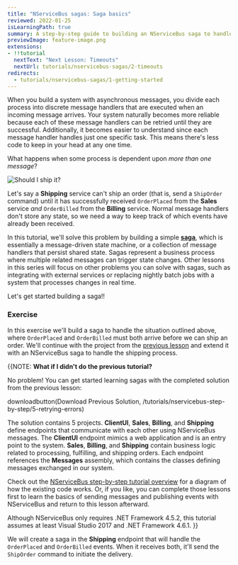 ```yaml
---
title: "NServiceBus sagas: Saga basics"
reviewed: 2022-01-25
isLearningPath: true
summary: A step-by-step guide to building an NServiceBus saga to handle a common business case of taking action once multiple messages have been successfully received.
previewImage: feature-image.png
extensions:
- !!tutorial
  nextText: "Next Lesson: Timeouts"
  nextUrl: tutorials/nservicebus-sagas/2-timeouts
redirects:
  - tutorials/nservicebus-sagas/1-getting-started
---
```


When you build a system with asynchronous messages, you divide each process into discrete message handlers that are executed when an incoming message arrives. Your system naturally becomes more reliable because each of these message handlers can be retried until they are successful. Additionally, it becomes easier to understand since each message handler handles just one specific task. This means  there's less code to keep in your head at any one time.

What happens when some process is dependent upon *more than one message*?

![Should I ship it?](feature-image.png)

Let's say a **Shipping** service can't ship an order (that is, send a `ShipOrder` command) until it has successfully received `OrderPlaced` from the **Sales** service *and* `OrderBilled` from the **Billing** service. Normal message handlers don't store any state, so we need a way to keep track of which events have already been received.

In this tutorial, we'll solve this problem by building a simple [**saga**](/nservicebus/sagas/), which is essentially a message-driven state machine, or a collection of message handlers that persist shared state. Sagas represent a business process where multiple related messages can trigger state changes. Other lessons in this series will focus on other problems you can solve with sagas, such as integrating with external services or replacing nightly batch jobs with a system that processes changes in real time.

Let's get started building a saga!!


### Exercise

In this exercise we'll build a saga to handle the situation outlined above, where `OrderPlaced` and `OrderBilled` must both arrive before we can ship an order. We'll continue with the project from the [previous lesson](/tutorials/nservicebus-step-by-step/5-retrying-errors/) and extend it with an NServiceBus saga to handle the shipping process.

{{NOTE:
**What if I didn't do the previous tutorial?**

No problem! You can get started learning sagas with the completed solution from the previous lesson:

downloadbutton(Download Previous Solution, /tutorials/nservicebus-step-by-step/5-retrying-errors)

The solution contains 5 projects. **ClientUI**, **Sales**, **Billing**, and **Shipping** define endpoints that communicate with each other using NServiceBus messages. The **ClientUI** endpoint mimics a web application and is an entry point to the system. **Sales**, **Billing**, and **Shipping** contain business logic related to processing, fulfilling, and shipping orders. Each endpoint references the **Messages** assembly, which contains the classes defining messages exchanged in our system.

Check out the [NServiceBus step-by-step tutorial overview](/tutorials/nservicebus-step-by-step/) for a diagram of how the existing code works. Or,  if you like, you can complete those lessons first to learn the basics of sending messages and publishing events with NServiceBus and return to this lesson afterward.

Although NServiceBus only requires .NET Framework 4.5.2, this tutorial assumes at least Visual Studio 2017 and .NET Framework 4.6.1.
}}

We will create a saga in the **Shipping** endpoint that will handle the `OrderPlaced` and `OrderBilled` events. When it receives both, it'll send the `ShipOrder` command to initiate the delivery.

<div class="hype-resizer" hype-width="685" hype-height="500" style="margin:40px 0;">
    <div class="hype-inner" style="margin:0 auto;">
        <div id="saga-diagram-animation" style="position:relative;width:100%;height:100%;overflow:hidden;"></div>
    </div>
</div>
<script type="text/javascript" src="saga-diagram-animation/index.js"></script>


#### Sagas as policies

It's useful to think of sagas as **policies**. After all, the main use of a saga is to decide what to do once additional incoming messages arrive. Therefore it's useful to use the word **Policy** in a saga's name.

We're going to call this saga **ShippingPolicy** as it defines the policy around shipping an item, namely, that it requires the order be both *placed* and *billed*.

In our solution, these activities are currently happening in separate handlers. In the **Shipping** endpoint you should be able to find **OrderPlacedHandler** as well as **OrderBilledHandler**, both logging the fact that their respective messages arrived, but unable to decide what to do next without the help of the other.

The first thing we're going to do is reorganize these handlers into one class named **ShippingPolicy**.

1. In the **Shipping** project, delete **OrderPlacedHandler.cs** and **OrderBilledHandler.cs**.
1. Create a new class called `ShippingPolicy` in the Shipping project, containing a logger and implementing both the `IHandleMessages<OrderPlaced>` and `IHandleMessages<OrderBilled>` interfaces, which we'll implement in basically the same way as the classes we deleted:

snippet: EmptyShippingPolicy

We haven't done anything substantial yet, just reorganized two message handlers into one file. But unlike message handlers, sagas require state. Let's build that next.

#### Saga state

Sagas store their state in a class that inherits from `ContainSagaData` which automatically gives it a few properties (including an `Id`) required by NServiceBus. All the saga's data is represented as properties on the saga data class.

NOTE: We could implement `IContainSagaData` instead and create these required properties ourselves, but it's a lot easier to use the `ContainSagaData` convenience class.

We need to track whether or not we've received `OrderPlaced` and `OrderBilled`. The easiest way to do that is with boolean properties.

In the **Shipping** endpoint, let's create a new class called `ShippingPolicyData` that inherits from the `ContainSagaData` class, including properties to store information about events that have been received:

snippet: BasicShippingPolicyData

{{NOTE:
**Where do I put the `ShippingPolicyData` class?**

Saga data is private to the saga, since it stores state for a specific saga and cannot be used by any other component in the system. When designing a system, it is convenient to define saga data as a nested class inside the saga definition. This approach helps in strengthening the close relationship between the two artifacts. However, it is important to verify that your persistence and serialization choices support the use of nested classes.
}}

To tell the saga what class to use for its data, we inherit from `Saga<TData>` where `TData` is the saga data type. So for the `ShippingPolicy`, we'll inherit from `Saga<ShippingPolicyData>` like this:

snippet: ShippingPolicyAugmentedWithData

The `Saga<TData>` base class requires us to implement an abstract method called `ConfigureHowToFindSaga`. We'll get to this in a minute. For now we'll just insert a stub so that we can compile:

snippet: EmptyConfigureHowToFindSaga

With the base class in place, NServiceBus makes the current saga data available inside the saga using `this.Data`. Now that we can access the data, we can change each `Handle` method to update the saga data.

1. In the `Handle` method for `OrderPlaced`, add the statement `Data.IsOrderPlaced = true;`.
1. In the `Handle` method for `OrderBilled`, add the statement `Data.IsOrderBilled = true;`.

These two methods should now look like this:

snippet: HandleBasicImplementation

Notice we didn't have to worry about loading and unloading this data — that's done for us. NServiceBus loads the saga state from storage whenever a message related to the particular saga instance is received by an endpoint and then stores any changes after the message is processed. Later in this lesson, we'll explain how NServiceBus can determine saga state based on incoming messages.

NOTE: NServiceBus sagas are templates representing a process. At runtime, there can be multiple active instances, each representing the shipment process for a specific order. You can think about the distinction between saga and saga instance as similar to a class and object instance in C#. In this scenario there will be as many `ShippingPolicy` saga instances as there are shipments currently in progress.

Now, how do we determine how to start a saga?

#### How sagas start

When NServiceBus receives a message, it first looks for an existing saga that matches the message. If it can't find any related data, it needs to know whether it has permission to create a new instance of the saga. After all, the incoming message may be an out-of-date message for a saga that has already completed its work.

For this reason, we need to tell the saga which message types can start new saga instances. We do that by swapping the `IHandleMessages<T>` interface for `IAmStartedByMessages<T>` instead.

So clearly, because `OrderBilled` is not published until after Billing processes `OrderPlaced`, that means `OrderPlaced` must come first, and therefore, `OrderPlaced` is the only message type that can start our ShippingPolicy, right?

snippet: ShippingPolicyStartedBy1Message

_**Not so fast!**_

In message-driven systems, there's generally no way to guarantee message ordering. This is very different than when using the HTTP-based method invocation. In traditional synchronous systems we'd expect that messages are received in the same order as they are sent, i.e. `OrderPlaced` should be received by Shipping before `OrderBilled`.

What happens if we're processing multiple messages in parallel? By sheer dumb luck, it's possible that `OrderBilled` may arrive first! If it happens that `OrderBilled` arrives first, it would be discarded, assumed to belong to an already-finished saga. Then, `OrderPlaced` would arrive and start a new saga instance, but its partner message would never arrive.

To ensure we are not making assumptions about which message comes first, we need to tell NServiceBus that **both** messages can start a new saga instance.

So, let's change our `ShippingPolicy` class so that instead of implementing `IHandleMessages<T>` we implement `IAmStartedByMessages<T>` for **both** messages instead:

snippet: ShippingPolicyStartedBy2Messages

The `IAmStartedByMessages<T>` interface implements the `IHandleMessages<T>` interface already, so we don't need to make any other code changes to make the swap. Now the NServiceBus infrastructure knows that a message of *either* type can create a new saga instance if one doesn't already exist. The `IHandleMessages<T>` interface requires a saga instance to exist *already*. If no matching saga instance is found, then the incoming message will be ignored.

NOTE: See [Sagas Not Found](/nservicebus/sagas/saga-not-found.md) for more details about what happens when NServiceBus can't find a saga instance for a message.

#### Matching messages to sagas

Wait a minute! How can NServiceBus know that a saga instance already exists for a specific incoming message?

We need to tell our saga how to recognize which messages are related to the same saga instance. When you made the `ShippingPolicy` saga inherit from the `Saga<T>` base class you were required to implement an abstract method provided by the base class: `ConfigureHowToFindSaga`. Now it's time to fill that in.

The `ConfigureHowToFindSaga` method configures mappings between incoming messages and a saga instances based on message properties. In our scenario both `OrderPlaced` and `OrderBilled` events have an `OrderId` property that is a unique order identifier. It's a perfect, natural candidate for correlating messages to saga instances.

The first thing we need to do is extend the `ShippingPolicyData` class to keep track of the `OrderId` when storing state information:

snippet: ExtendedShippingPolicyData

We define a mapping between an incoming message and saga data in the `ConfigureHowToFindSaga` method using the `mapper` parameter, using an expression like this:

snippet: ConfigureHowToFindSagaSampleAPI

The first expression `mapper.MapSaga(sagaData => sagaData.SagaPropertyName)` allows NServiceBus to identify the property name on the saga data that acts like a unique index. The second expression `.ToMessage<MyMessageType>(message => message.MessagePropertyName)` allows NServiceBus to inspect a message and pull out a property value. Together, the two expressions allow NServiceBus to create (in relational database terms) a query similar to the following:

```sql
select * from SagaDataTable
where SagaPropertyName = @MessagePropertyValue
```

In our case, we can use `OrderId` as our **correlation id**. Let's update our `ConfigureHowToFindSaga` method to use `OrderId` as both the message property and saga property:

snippet: ShippingPolicyFinalMappings

{{NOTE:
Unlike the example here, the same property name doesn't have to be used on the message mapping expression, but it certainly makes everything easier if they all match. It is fairly common, especially when integrating events from different teams, to have different message property names that describe the same fundamental concept.
}}

Our mappings specify that whenever a message of type `OrderPlaced` is received, the infrastructure needs to use the incoming message `OrderId` property value to look up the saga instance with the id that matches the given `OrderId`. If the saga instance doesn't exist and the message is configured to create a new one, NServiceBus will use the value of the `OrderId` property from the incoming message as a correlation id for the new saga.

##### Auto-population

One thing we **do not** have to worry about is filling in `OrderId` in the saga data. We've already told NServiceBus that `OrderPlaced` and `OrderBilled` can start the saga. We've instructed it to look up data based on the `OrderId` of the incoming message. Because it knows these things, when it creates a new `ShippingPolicyData` it knows what the value of the `OrderId` property should be, and fills it in for us.

So code like this is **not required**:

snippet: ShippingPolicyCorrelationAutoPopulation

Less boilerplate is a good thing. Let's concern ourselves with more important things, like what to do after both `OrderPlaced` and `OrderBilled` have been received.

#### Orders processing and saga completion

Right now the `ShippingPolicy` saga does nothing else other than handling messages and keeping track of which messages have been handled. Once both messages are received, we need to deliver the order.

First, in the **Messages** project, create a `ShipOrder` command:

snippet: ShippingPolicyShipOrder

Next, let's add a `ProcessOrder` method to the saga to handle the order delivery:

snippet: ShippingPolicyProcessOrder

NOTE: While the more architecturally-clean approach would have been to `Send()` the `ShipOrder` command in this case, rather than use `SendLocal()`, that would have required us to add a routing rule to define where the message would be sent to, just as we did in the [step-by-step tutorial on multiple endpoints](/tutorials/nservicebus-step-by-step/3-multiple-endpoints/#exercise-sending-to-another-endpoint). The use of `SendLocal()` in this case was just to simplify the sample.

In the `ProcessOrder` method we check if both messages have been received. In such a case the saga will send a message to deliver the order. For this specific `OrderId` the shipment process is now complete. We don't need that saga instance anymore, so it can be safely deleted by invoking the `MarkAsComplete` method.

Now, let's modify each of our `Handle` methods so that they call `ProcessOrder` instead of returning `Task.CompletedTask`:

snippet: ShippingPolicyFinalHandleWithProcessOrder

We also want to be able to handle the `ShipOrder` command we're sending from the saga. In the **Shipping** endpoint create a new handler class named `ShipOrderHandler`. Here's how:

snippet: EmptyShipOrderHandler

#### Saga persistence

Before being able to fully run the solution and test if the `ShippingPolicy` saga is working as expected, you need to configure one last thing: *Saga persistence*.

Saga state needs to be persisted, so we need to configure the **Shipping** endpoint with a chosen persistence. In the `Program` class where there is the endpoint configuration code, add the following line after the transport configuration:

snippet: ShippingEndpointConfigLearningPersistence

The snippet above is configuring the endpoint to use `LearningPersistence` which is designed for testing and development. It stores data on the disk in a folder in the executable path. In production use one of [our production-level persistence options](/persistence/#supported-persisters).


#### Running the solution

You can now press <kbd>F5</kbd> and test the `ShippingPolicy` saga. By sending a new order from the ClientUI endpoint you should see the following message flow:

* The `PlaceOrder`command is sent from ClientUI to Sales.
* Sales publishes the `OrderPlaced` event that is handled by Billing and Shipping.
* Billing processes the payment and publishes the `OrderBilled` event.
* Shipping handles `OrderPlaced` and `OrderBilled` using the `ShippingPolicy` saga.
* When both are handled by the saga, the `ShipOrder` command is sent.

The **Shipping** endpoint console should show the following output:

```
INFO  Shipping.ShippingPolicy OrderPlaced message received.
INFO  Shipping.ShippingPolicy OrderBilled message received.
INFO  Shipping.ShipOrderHandler Order [0b0dd421-4661-46e7-abc5-c92c43b8fd18] - Successfully shipped.
```

Remember that it's possible that `OrderBilled` may be handled before `OrderPlaced`, which is why it was so critical to indicate that the saga can be started by both messages with `IAmStartedByMessages<T>`. This ensures that the saga will work correctly no matter the arrival order of the events.

### Summary

In this lesson, we learned to think of sagas as a tool to implement a business policy. _An order cannot be shipped until it is both **accepted** and **billed**._ We want sagas to react to messages, evaluate business rules, and make decisions that allow the system to move forward. It's generally better to think of sagas as policies rather than as orchestrators or process managers.

Using an NServiceBus saga, we designed a state machine to satisfy these business requirements. As a message-driven state machine, a saga is a perfect way to implement a business policy as it describes the conditions that must be satisfied in order to make a decision.

In the next lesson we'll see how [using timeouts](/tutorials/nservicebus-sagas/2-timeouts/) enables us to add the dimension of time to our business policies, allowing us to send messages into the future to wake up our saga and take action, even if nothing else is happening.
